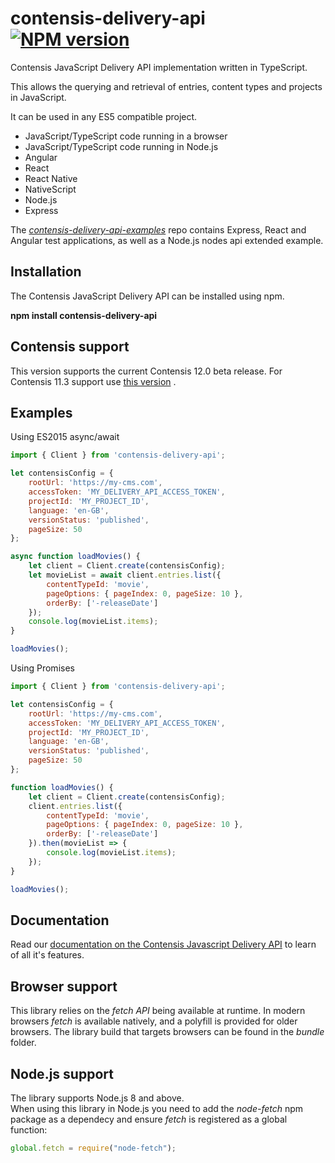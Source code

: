 # contensis-delivery-api [![NPM version](https://img.shields.io/npm/v/contensis-delivery-api.svg?style=flat)](https://www.npmjs.com/package/contensis-delivery-api)
Contensis JavaScript Delivery API implementation written in TypeScript.

This allows the querying and retrieval of entries, content types and projects in JavaScript.

It can be used in any ES5 compatible project.
* JavaScript/TypeScript code running in a browser
* JavaScript/TypeScript code running in Node.js
* Angular
* React
* React Native
* NativeScript
* Node.js
* Express

The *[contensis-delivery-api-examples](https://github.com/contensis/contensis-delivery-api-examples)* repo contains Express, React and Angular test applications, as well as a Node.js nodes api extended example.

## Installation

The Contensis JavaScript Delivery API can be installed using npm.

**npm install contensis-delivery-api**

## Contensis support
This version supports the current Contensis 12.0 beta release. For Contensis 11.3 support use [this version](https://github.com/contensis/contensis-delivery-api/tree/release/1.0) .

## Examples

Using ES2015 async/await

```js
import { Client } from 'contensis-delivery-api';

let contensisConfig = { 
	rootUrl: 'https://my-cms.com',
	accessToken: 'MY_DELIVERY_API_ACCESS_TOKEN',
	projectId: 'MY_PROJECT_ID',
	language: 'en-GB',
	versionStatus: 'published',
	pageSize: 50
};

async function loadMovies() {
	let client = Client.create(contensisConfig);
	let movieList = await client.entries.list({
		contentTypeId: 'movie',
		pageOptions: { pageIndex: 0, pageSize: 10 },
		orderBy: ['-releaseDate']
	});
	console.log(movieList.items);
}

loadMovies();
```

Using Promises
```js
import { Client } from 'contensis-delivery-api';

let contensisConfig = { 
	rootUrl: 'https://my-cms.com',
	accessToken: 'MY_DELIVERY_API_ACCESS_TOKEN',
	projectId: 'MY_PROJECT_ID',
	language: 'en-GB',
	versionStatus: 'published',
	pageSize: 50
};

function loadMovies() {
	let client = Client.create(contensisConfig);
	client.entries.list({
		contentTypeId: 'movie',
		pageOptions: { pageIndex: 0, pageSize: 10 },
		orderBy: ['-releaseDate']
	}).then(movieList => {
		console.log(movieList.items);
	});
}

loadMovies();
```

## Documentation

Read our [documentation on the Contensis Javascript Delivery API](https://developer.zengenti.com/contensis/api/delivery/js/) to learn of all it's features.

## Browser support
This library relies on the *fetch API* being available at runtime. In modern browsers *fetch* is available natively, and a polyfill is provided for older browsers. 
The library build that targets browsers can be found in the *bundle* folder.

## Node.js support
The library supports Node.js 8 and above.  
When using this library in Node.js you need to add the *node-fetch* npm package as a dependecy and ensure *fetch* is registered as a global function:
```js
global.fetch = require("node-fetch");
```
